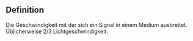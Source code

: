 ## Definition

Die Geschwindigkeit mit der sich ein Signal in einem Medium ausbreitet. Üblicherweise 2/3 Lichtgeschwindigkeit.
